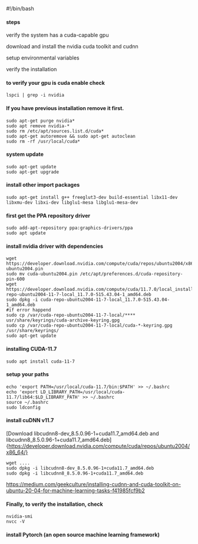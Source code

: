 
#!/bin/bash

#### steps 

verify the system has a cuda-capable gpu

download and install the nvidia cuda toolkit and cudnn

setup environmental variables

verify the installation


#### to verify your gpu is cuda enable check
```
lspci | grep -i nvidia
```

#### If you have previous installation remove it first. 
```
sudo apt-get purge nvidia*
sudo apt remove nvidia-*
sudo rm /etc/apt/sources.list.d/cuda*
sudo apt-get autoremove && sudo apt-get autoclean
sudo rm -rf /usr/local/cuda*
```
#### system update
```
sudo apt-get update
sudo apt-get upgrade
```

#### install other import packages
```
sudo apt-get install g++ freeglut3-dev build-essential libx11-dev libxmu-dev libxi-dev libglu1-mesa libglu1-mesa-dev
```

#### first get the PPA repository driver
```
sudo add-apt-repository ppa:graphics-drivers/ppa
sudo apt update
```

#### install nvidia driver with dependencies
```
wget https://developer.download.nvidia.com/compute/cuda/repos/ubuntu2004/x86_64/cuda-ubuntu2004.pin
sudo mv cuda-ubuntu2004.pin /etc/apt/preferences.d/cuda-repository-pin-600
wget https://developer.download.nvidia.com/compute/cuda/11.7.0/local_installers/cuda-repo-ubuntu2004-11-7-local_11.7.0-515.43.04-1_amd64.deb
sudo dpkg -i cuda-repo-ubuntu2004-11-7-local_11.7.0-515.43.04-1_amd64.deb
#if error happend 
sudo cp /var/cuda-repo-ubuntu2004-11-7-local/**** usr/share/keyrings/cuda-archive-keyring.gpg
sudo cp /var/cuda-repo-ubuntu2004-11-7-local/cuda-*-keyring.gpg /usr/share/keyrings/
sudo apt-get update
```

#### installing CUDA-11.7
 ```
sudo apt install cuda-11-7 
```
#### setup your paths
```
echo 'export PATH=/usr/local/cuda-11.7/bin:$PATH' >> ~/.bashrc
echo 'export LD_LIBRARY_PATH=/usr/local/cuda-11.7/lib64:$LD_LIBRARY_PATH' >> ~/.bashrc
source ~/.bashrc
sudo ldconfig
```

#### install cuDNN v11.7

[Download libcudnn8-dev_8.5.0.96-1+cuda11.7_amd64.deb and libcudnn8_8.5.0.96-1+cuda11.7_amd64.deb]{https://developer.download.nvidia.com/compute/cuda/repos/ubuntu2004/x86_64/}
```
wget ....
sudo dpkg -i libcudnn8-dev_8.5.0.96-1+cuda11.7_amd64.deb
sudo dpkg -i libcudnn8_8.5.0.96-1+cuda11.7_amd64.deb
```
https://medium.com/geekculture/installing-cudnn-and-cuda-toolkit-on-ubuntu-20-04-for-machine-learning-tasks-f41985fcf9b2

#### Finally, to verify the installation, check
```
nvidia-smi
nvcc -V
```
#### install Pytorch (an open source machine learning framework)
